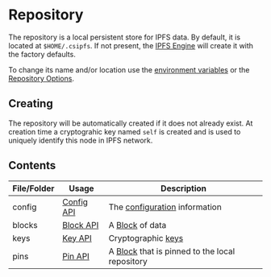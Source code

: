 ﻿# Repository

The repository is a local persistent store for IPFS data. By default, it is located 
at `$HOME/.csipfs`.  If not present, the [IPFS Engine](xref:Ipfs.Engine.IpfsEngine) 
will create it with the factory defaults.

To change its name and/or location use the [environment variables](envvars.md) 
or the [Repository Options](xref:Ipfs.Engine.RepositoryOptions).

## Creating

The repository will be automatically created if it does not already exist.  At creation time 
a cryptograhic key named `self` is created and is used to uniquely identify this node 
in IPFS network.

## Contents

| File/Folder | Usage | Description |
| ----------- | ----- | ----------- |
| config      | [Config API](xref:Ipfs.Engine.IpfsEngine.Config)| The [configuration](repo/config.md) information |
| blocks      | [Block API](xref:Ipfs.Engine.IpfsEngine.Block) | A [Block](repo/block.md) of data |
| keys        | [Key API](xref:Ipfs.Engine.IpfsEngine.Key) | Cryptographic [keys](repo/key.md) |
| pins        | [Pin API](xref:Ipfs.Engine.IpfsEngine.Pin) | A [Block](repo/block.md) that is pinned to the local repository |


